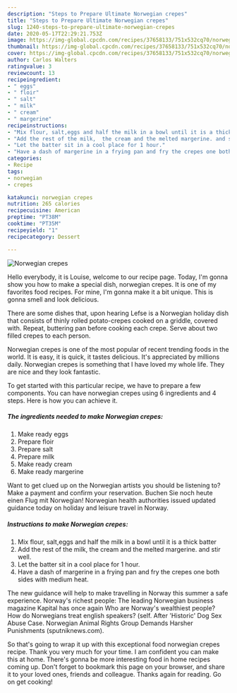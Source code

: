 ```yaml
---
description: "Steps to Prepare Ultimate Norwegian crepes"
title: "Steps to Prepare Ultimate Norwegian crepes"
slug: 1240-steps-to-prepare-ultimate-norwegian-crepes
date: 2020-05-17T22:29:21.753Z
image: https://img-global.cpcdn.com/recipes/37658133/751x532cq70/norwegian-crepes-recipe-main-photo.jpg
thumbnail: https://img-global.cpcdn.com/recipes/37658133/751x532cq70/norwegian-crepes-recipe-main-photo.jpg
cover: https://img-global.cpcdn.com/recipes/37658133/751x532cq70/norwegian-crepes-recipe-main-photo.jpg
author: Carlos Walters
ratingvalue: 3
reviewcount: 13
recipeingredient:
- " eggs"
- " floir"
- " salt"
- " milk"
- " cream"
- " margerine"
recipeinstructions:
- "Mix flour, salt,eggs and half the milk in a bowl until it is a thick batter"
- "Add the rest of the milk,  the cream and the melted margerine. and stir well."
- "Let the batter sit in a cool place for 1 hour."
- "Have a dash of margerine in a frying pan and fry the crepes one both sides with medium heat."
categories:
- Recipe
tags:
- norwegian
- crepes

katakunci: norwegian crepes 
nutrition: 265 calories
recipecuisine: American
preptime: "PT38M"
cooktime: "PT35M"
recipeyield: "1"
recipecategory: Dessert

---
```



![Norwegian crepes](https://img-global.cpcdn.com/recipes/37658133/751x532cq70/norwegian-crepes-recipe-main-photo.jpg)

Hello everybody, it is Louise, welcome to our recipe page. Today, I'm gonna show you how to make a special dish, norwegian crepes. It is one of my favorites food recipes. For mine, I'm gonna make it a bit unique. This is gonna smell and look delicious.

There are some dishes that, upon hearing Lefse is a Norwegian holiday dish that consists of thinly rolled potato-crepes cooked on a griddle, covered with. Repeat, buttering pan before cooking each crepe. Serve about two filled crepes to each person.

Norwegian crepes is one of the most popular of recent trending foods in the world. It is easy, it is quick, it tastes delicious. It's appreciated by millions daily. Norwegian crepes is something that I have loved my whole life. They are nice and they look fantastic.


To get started with this particular recipe, we have to prepare a few components. You can have norwegian crepes using 6 ingredients and 4 steps. Here is how you can achieve it.

<!--inarticleads1-->

##### The ingredients needed to make Norwegian crepes:

1. Make ready  eggs
1. Prepare  floir
1. Prepare  salt
1. Prepare  milk
1. Make ready  cream
1. Make ready  margerine


Want to get clued up on the Norwegian artists you should be listening to? Make a payment and confirm your reservation. Buchen Sie noch heute einen Flug mit Norwegian! Norwegian health authorities issued updated guidance today on holiday and leisure travel in Norway. 

<!--inarticleads2-->

##### Instructions to make Norwegian crepes:

1. Mix flour, salt,eggs and half the milk in a bowl until it is a thick batter
1. Add the rest of the milk,  the cream and the melted margerine. and stir well.
1. Let the batter sit in a cool place for 1 hour.
1. Have a dash of margerine in a frying pan and fry the crepes one both sides with medium heat.


The new guidance will help to make travelling in Norway this summer a safe experience. Norway&#39;s richest people: The leading Norwegian business magazine Kapital has once again Who are Norway&#39;s wealthiest people? How do Norwegians treat english speakers? (self. After &#39;Historic&#39; Dog Sex Abuse Case. Norwegian Animal Rights Group Demands Harsher Punishments (sputniknews.com). 

So that's going to wrap it up with this exceptional food norwegian crepes recipe. Thank you very much for your time. I am confident you can make this at home. There's gonna be more interesting food in home recipes coming up. Don't forget to bookmark this page on your browser, and share it to your loved ones, friends and colleague. Thanks again for reading. Go on get cooking!
